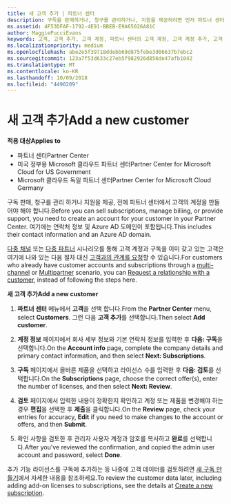 ```yaml
---
title: 새 고객 추가 | 파트너 센터
description: 구독을 판매하거나, 청구를 관리하거나, 지원을 제공하려면 먼저 파트너 센터에서 고객 기록을 만들어야 합니다. 여기에는 연락처 정보 및 Azure AD 도메인이 포함됩니다.
ms.assetid: 4F53DFAF-1792-4E91-BBEB-E9A65026A81C
author: MaggiePucciEvans
keywords: 고객, 고객 추가, 고객 계정, 파트너 센터의 고객 계정, 고객 계정 추가, 고객 추가, 고객 계정 만들기
ms.localizationpriority: medium
ms.openlocfilehash: abe2e5f39718ddebb69d875febe3d06637b7ebc2
ms.sourcegitcommit: 123a7f53d633c27eb5f982926d856de47afb1042
ms.translationtype: MT
ms.contentlocale: ko-KR
ms.lasthandoff: 10/09/2018
ms.locfileid: "4490209"
---
```

# <a name="add-a-new-customer"></a><span data-ttu-id="fb100-105">새 고객 추가</span><span class="sxs-lookup"><span data-stu-id="fb100-105">Add a new customer</span></span>

**<span data-ttu-id="fb100-106">적용 대상</span><span class="sxs-lookup"><span data-stu-id="fb100-106">Applies to</span></span>**

-  <span data-ttu-id="fb100-107">파트너 센터</span><span class="sxs-lookup"><span data-stu-id="fb100-107">Partner Center</span></span>
-  <span data-ttu-id="fb100-108">미국 정부용 Microsoft 클라우드 파트너 센터</span><span class="sxs-lookup"><span data-stu-id="fb100-108">Partner Center for Microsoft Cloud for US Government</span></span>
-  <span data-ttu-id="fb100-109">Microsoft 클라우드 독일 파트너 센터</span><span class="sxs-lookup"><span data-stu-id="fb100-109">Partner Center for Microsoft Cloud Germany</span></span>


<span data-ttu-id="fb100-110">구독 판매, 청구를 관리 하거나 지원을 제공, 전에 파트너 센터에서 고객의 계정을 만들어야 해야 합니다.</span><span class="sxs-lookup"><span data-stu-id="fb100-110">Before you can sell subscriptions, manage billing, or provide support, you need to create an account for your customer in your Partner  Center.</span></span> <span data-ttu-id="fb100-111">여기에는 연락처 정보 및 Azure AD 도메인이 포함됩니다.</span><span class="sxs-lookup"><span data-stu-id="fb100-111">This includes their contact information and an Azure AD domain.</span></span>

<span data-ttu-id="fb100-112">[다중 채널](multichannel.md) 또는 [다중 파트너](multipartner.md) 시나리오를 통해 고객 계정과 구독을 이미 갖고 있는 고객은 여기에 나와 있는 다음 절차 대신 [고객과의 관계를 요청](request-a-relationship-with-a-customer.md)할 수 있습니다.</span><span class="sxs-lookup"><span data-stu-id="fb100-112">For customers who already have customer accounts and subscriptions through a [multi-channel](multichannel.md) or [Multipartner](multipartner.md) scenario, you can [Request a relationship with a customer](request-a-relationship-with-a-customer.md), instead of following the steps here.</span></span>

**<span data-ttu-id="fb100-113">새 고객 추가</span><span class="sxs-lookup"><span data-stu-id="fb100-113">Add a new customer</span></span>**

1.  <span data-ttu-id="fb100-114">**파트너 센터** 메뉴에서 **고객**을 선택 합니다.</span><span class="sxs-lookup"><span data-stu-id="fb100-114">From the **Partner Center** menu, select **Customers**.</span></span> <span data-ttu-id="fb100-115">그런 다음 **고객 추가**를 선택합니다.</span><span class="sxs-lookup"><span data-stu-id="fb100-115">Then select **Add customer**.</span></span>

2.  <span data-ttu-id="fb100-116">**계정 정보** 페이지에서 회사 세부 정보와 기본 연락처 정보를 입력한 후 **다음: 구독**을 선택합니다.</span><span class="sxs-lookup"><span data-stu-id="fb100-116">On the **Account info** page, complete the company details and primary contact information, and then select **Next: Subscriptions**.</span></span>

3.  <span data-ttu-id="fb100-117">**구독** 페이지에서 올바른 제품을 선택하고 라이선스 수를 입력한 후 **다음: 검토**를 선택합니다.</span><span class="sxs-lookup"><span data-stu-id="fb100-117">On the **Subscriptions** page, choose the correct offer(s), enter the number of licenses, and then select **Next: Review**.</span></span>

4.  <span data-ttu-id="fb100-118">**검토** 페이지에서 입력한 내용이 정확한지 확인하고 계정 또는 제품을 변경해야 하는 경우 **편집**을 선택한 후 **제출**을 클릭합니다.</span><span class="sxs-lookup"><span data-stu-id="fb100-118">On the **Review** page, check your entries for accuracy, **Edit** if you need to make changes to the account or offers, and then **Submit**.</span></span>

5.  <span data-ttu-id="fb100-119">확인 사항을 검토한 후 관리자 사용자 계정과 암호를 복사하고 **완료**를 선택합니다.</span><span class="sxs-lookup"><span data-stu-id="fb100-119">After you’ve reviewed the confirmation, and copied the admin user account and password, select **Done**.</span></span>

<span data-ttu-id="fb100-120">추가 기능 라이선스를 구독에 추가하는 등 나중에 고객 데이터를 검토하려면 [새 구독 만들기](create-a-new-subscription.md)에서 자세한 내용을 참조하세요.</span><span class="sxs-lookup"><span data-stu-id="fb100-120">To review the customer data later, including adding add-on licenses to subscriptions, see the details at [Create a new subscription](create-a-new-subscription.md).</span></span>

 

 




